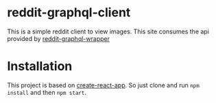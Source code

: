 # reddit-graphql-client

This is a simple reddit client to view images. This site consumes the api provided by [reddit-graphql-wrapper](https://github.com/ankri/reddit-graphql-wrapper)

# Installation
This project is based on [create-react-app](https://github.com/facebookincubator/create-react-app). So just clone and run `npm install` and then `npm start`.